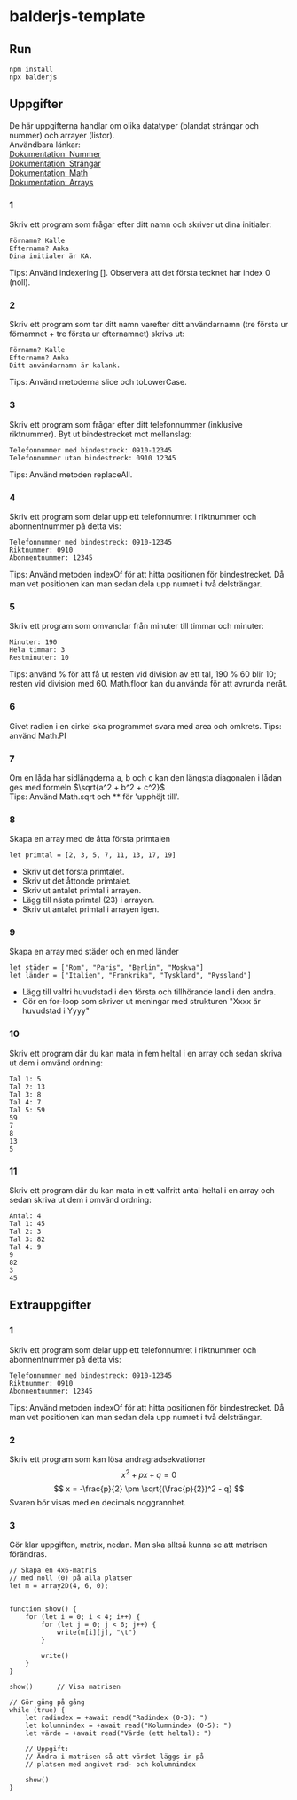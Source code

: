 # balderjs-template

## Run
`npm install`  
`npx balderjs`

## Uppgifter
De här uppgifterna handlar om olika datatyper (blandat strängar och nummer) och arrayer (listor).  
Användbara länkar:  
[Dokumentation: Nummer](https://developer.mozilla.org/en-US/docs/Web/JavaScript/Guide/Numbers_and_strings#numbers)  
[Dokumentation: Strängar](https://developer.mozilla.org/en-US/docs/Web/JavaScript/Guide/Numbers_and_strings#strings)  
[Dokumentation: Math](https://developer.mozilla.org/en-US/docs/Web/JavaScript/Guide/Numbers_and_strings#math_object)  
[Dokumentation: Arrays](https://javascript.info/array)  


### 1
Skriv ett program som frågar efter ditt namn och skriver ut dina initialer:
```
Förnamn? Kalle
Efternamn? Anka
Dina initialer är KA.
```
Tips: Använd indexering []. Observera att det första tecknet har index 0 (noll).
### 2
Skriv ett program som tar ditt namn varefter ditt användarnamn (tre första ur förnamnet + tre första ur efternamnet) skrivs ut:
```
Förnamn? Kalle
Efternamn? Anka
Ditt användarnamn är kalank.
```

Tips: Använd metoderna slice och toLowerCase.
### 3
Skriv ett program som frågar efter ditt telefonnummer (inklusive riktnummer). Byt ut bindestrecket mot mellanslag:
```
Telefonnummer med bindestreck: 0910-12345
Telefonnummer utan bindestreck: 0910 12345
```
Tips: Använd metoden replaceAll.
### 4
Skriv ett program som delar upp ett telefonnumret i riktnummer och abonnentnummer på detta vis:
```
Telefonnummer med bindestreck: 0910-12345
Riktnummer: 0910
Abonnentnummer: 12345
```
Tips: Använd metoden indexOf för att hitta positionen för bindestrecket. Då man vet positionen kan man sedan dela upp numret i två delsträngar.
### 5
Skriv ett program som omvandlar från minuter till timmar och minuter:
```
Minuter: 190
Hela timmar: 3
Restminuter: 10
```
Tips: använd % för att få ut resten vid division av ett tal, 190 % 60 blir 10; resten vid division med 60. Math.floor kan du använda för att avrunda neråt.
### 6
Givet radien i en cirkel ska programmet svara med area och omkrets.
Tips: använd Math.PI
### 7
Om en låda har sidlängderna a, b och c kan den längsta diagonalen i lådan ges med formeln 
$\sqrt{a^2 + b^2 + c^2}$  
Tips: Använd Math.sqrt och ** för 'upphöjt till'.
### 8
Skapa en array med de åtta första primtalen
```
let primtal = [2, 3, 5, 7, 11, 13, 17, 19]
```
- Skriv ut det första primtalet.
- Skriv ut det åttonde primtalet.
- Skriv ut antalet primtal i arrayen.
- Lägg till nästa primtal (23) i arrayen.
- Skriv ut antalet primtal i arrayen igen.

### 9
Skapa en array med städer och en med länder
```
let städer = ["Rom", "Paris", "Berlin", "Moskva"]
let länder = ["Italien", "Frankrika", "Tyskland", "Ryssland"]
```
- Lägg till valfri huvudstad i den första och tillhörande land i den andra.
- Gör en for-loop som skriver ut meningar med strukturen "Xxxx är huvudstad i Yyyy"

### 10
Skriv ett program där du kan mata in fem heltal i en array och sedan skriva ut dem i omvänd ordning:
```
Tal 1: 5
Tal 2: 13
Tal 3: 8
Tal 4: 7
Tal 5: 59
59
7
8
13
5
```
### 11
Skriv ett program där du kan mata in ett valfritt antal heltal i en array och sedan skriva ut dem i omvänd ordning:
```
Antal: 4
Tal 1: 45
Tal 2: 3
Tal 3: 82
Tal 4: 9
9
82
3
45
```

## Extrauppgifter

### 1
Skriv ett program som delar upp ett telefonnumret i riktnummer och abonnentnummer på detta vis:
```
Telefonnummer med bindestreck: 0910-12345
Riktnummer: 0910
Abonnentnummer: 12345
```
Tips: Använd metoden indexOf för att hitta positionen för bindestrecket. Då man vet positionen kan man sedan dela upp numret i två delsträngar.
### 2
Skriv ett program som kan lösa andragradsekvationer
$$
x^2 + px + q = 0
$$
$$
x = -\frac{p}{2} \pm \sqrt{(\frac{p}{2})^2 - q}
$$
Svaren bör visas med en decimals noggrannhet.
### 3
Gör klar uppgiften, matrix, nedan. Man ska alltså kunna se att matrisen förändras.
```
// Skapa en 4x6-matris 
// med noll (0) på alla platser
let m = array2D(4, 6, 0);


function show() {
    for (let i = 0; i < 4; i++) {
        for (let j = 0; j < 6; j++) {
            write(m[i][j], "\t")
        }

        write()
    }
}

show()      // Visa matrisen

// Gör gång på gång 
while (true) {
    let radindex = +await read("Radindex (0-3): ")
    let kolumnindex = +await read("Kolumnindex (0-5): ")
    let värde = +await read("Värde (ett heltal): ")

    // Uppgift:
    // Ändra i matrisen så att värdet läggs in på 
    // platsen med angivet rad- och kolumnindex

    show()
}
```